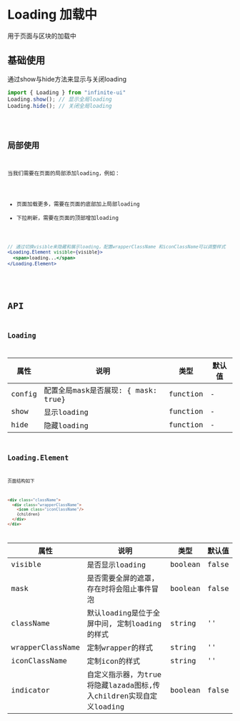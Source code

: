 # Loading 加载中
用于页面与区块的加载中

## 基础使用
通过show与hide方法来显示与关闭loading
```js
import { Loading } from "infinite-ui"
Loading.show(); // 显示全局loading
Loading.hide(); // 关闭全局loading
```

<code src="./demos/basics/index.tsx" />

## 局部使用
当我们需要在页面的局部添加loading，例如：  
- 页面加载更多，需要在页面的底部加上局部loading  
- 下拉刷新，需要在页面的顶部增加loading
```jsx
// 通过切换visible来隐藏和展示loading，配置wrapperClassName 和iconClassName可以调整样式
<Loading.Element visible={visible}>
  <span>loading...</span>
</Loading.Element>
```

<code src="./demos/block/index.tsx" />

# API
## Loading
| 属性              | 说明                                       | 类型                                                             | 默认值    |
| ----------------- | ------------------------------------------ | -------------------- | --------- |
| config | 配置全局mask是否展现: { mask: true} | function | - |
| show | 显示loading | function | - |
| hide | 隐藏loading | function | - |

## Loading.Element
页面结构如下
```html
<div class="className">
  <div class="wrapperClassName">
    <icon class="iconClassName"/>
    {children}
  </div>
</div>
```
| 属性              | 说明                                       | 类型                                                             | 默认值    |
| ----------------- | ------------------------------------------ | -------------------- | --------- |
| visible | 是否显示loading | boolean | false |
| mask | 是否需要全屏的遮罩，存在时将会阻止事件冒泡 | boolean | false |
| className | 默认loading是位于全屏中间, 定制loading的样式 | string | ''
| wrapperClassName | 定制wrapper的样式 | string | ''
| iconClassName | 定制icon的样式 | string | ''
| indicator | 自定义指示器，为true将隐藏lazada图标,传入children实现自定义loading | boolean | false